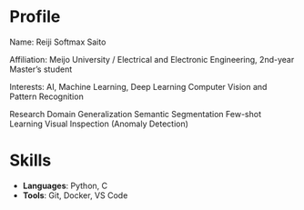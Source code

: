 # Profile

Name: Reiji Softmax Saito 

Affiliation: Meijo University / Electrical and Electronic Engineering, 2nd-year Master’s student

Interests:
    AI, Machine Learning, Deep Learning
    Computer Vision and Pattern Recognition

Research
    Domain Generalization
    Semantic Segmentation
    Few-shot Learning
    Visual Inspection (Anomaly Detection)

# Skills
- **Languages**: Python, C
- **Tools**: Git, Docker, VS Code